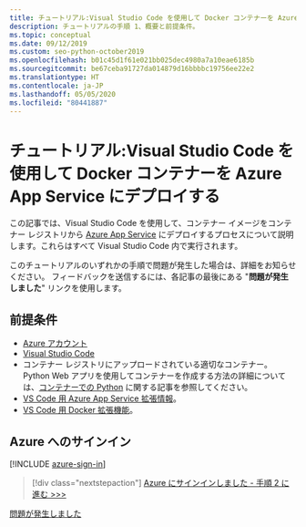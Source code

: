 ```yaml
---
title: チュートリアル:Visual Studio Code を使用して Docker コンテナーを Azure App Service にデプロイする
description: チュートリアルの手順 1、概要と前提条件。
ms.topic: conceptual
ms.date: 09/12/2019
ms.custom: seo-python-october2019
ms.openlocfilehash: b01c45d1f61e021bb025dec4980a7a10eae6185b
ms.sourcegitcommit: be67ceba91727da014879d16bbbbc19756ee22e2
ms.translationtype: HT
ms.contentlocale: ja-JP
ms.lasthandoff: 05/05/2020
ms.locfileid: "80441887"
---
```

# <a name="tutorial-deploy-docker-containers-to-azure-app-service-with-visual-studio-code"></a>チュートリアル:Visual Studio Code を使用して Docker コンテナーを Azure App Service にデプロイする

この記事では、Visual Studio Code を使用して、コンテナー イメージをコンテナー レジストリから [Azure App Service](https://azure.microsoft.com/services/app-service/containers/) にデプロイするプロセスについて説明します。これらはすべて Visual Studio Code 内で実行されます。

このチュートリアルのいずれかの手順で問題が発生した場合は、詳細をお知らせください。 フィードバックを送信するには、各記事の最後にある "**問題が発生しました**" リンクを使用します。

## <a name="prerequisites"></a>前提条件

- [Azure アカウント](https://azure.microsoft.com/free/?utm_source=campaign&utm_campaign=vscode-tutorial-docker-extension&mktingSource=vscode-tutorial-docker-extension)
- [Visual Studio Code](https://code.visualstudio.com/)
- コンテナー レジストリにアップロードされている適切なコンテナー。 Python Web アプリを使用してコンテナーを作成する方法の詳細については、[コンテナーでの Python](https://code.visualstudio.com/docs/containers/quickstart-python) に関する記事を参照してください。
- [VS Code 用 Azure App Service 拡張情報](https://marketplace.visualstudio.com/items?itemName=ms-azuretools.vscode-azureappservice)。
- [VS Code 用 Docker 拡張機能](https://marketplace.visualstudio.com/items?itemName=ms-azuretools.vscode-docker)。

## <a name="sign-in-to-azure"></a>Azure へのサインイン

[!INCLUDE [azure-sign-in](includes/azure-sign-in.md)]

> [!div class="nextstepaction"]
> [Azure にサインインしました - 手順 2 に進む >>>](tutorial-deploy-containers-02.md)

[問題が発生しました](https://www.research.net/r/PWZWZ52?tutorial=vscode-appservice-containers&step=01-verify-prerequisites)
